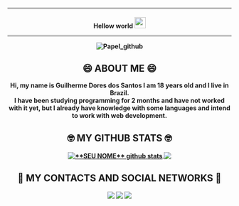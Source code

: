 <hr>
<h4 align="center">
Hellow world <img src="https://media.giphy.com/media/hvRJCLFzcasrR4ia7z/giphy.gif" width="25px">
<hr>
  

![Papel_github](https://user-images.githubusercontent.com/106843393/173702908-baccc6e9-cc06-4429-b0d7-35533044bcb1.png)
<div align="center">
  <h2> 😄 ABOUT ME 😄</h2>
</div>
<div align="center">
Hi, my name is Guilherme Dores dos Santos I am 18 years old and I live in Brazil. 
  <div align="center">
    I have been studying programming for 2 months and have not worked with it yet, but I already have knowledge with some languages and intend to work with web development.
    </div>
</div>


<div align="center">
  <h2>🤓 MY GITHUB STATS 🤓</h2>
</div>
<a href="https://github.com/Guilhormes">
 <img align="center" src="https://github-readme-stats.vercel.app/api?username=Guilhormes&show_icons=true&theme=tokyonight&line_height=27" alt="**SEU NOME** github stats"/>
</a>
<a href="https://github.com/Guilhormes">
  <img align="center" src="https://github-readme-stats.vercel.app/api/top-langs/?username=Guilhormes&theme=tokyonight&hide_langs_below=1" />
</a>
</div>

<div> 
<div align="center">
  <h2>💬 MY CONTACTS AND SOCIAL NETWORKS 💬</h2>
</div>
 <div align="center">
  <a href="https://www.instagram.com/guilhormes/?hl=pt-br" target="_blank"><img src="https://img.shields.io/badge/-Instagram-FFFFFF?style=for-the-badge&logo=instagram&logoColor=black" target="_blank"></a>
  <a href="https://twitter.com/Guilhormes" target="_blank"><img src="https://img.shields.io/badge/Twitter-FFFFFF?style=for-the-badge&logo=twitter&logoColor=black" target="_blank"></a>
  <a href="https://www.linkedin.com/in/Guilhormes/" target="_blank"><img src="https://img.shields.io/badge/-LinkedIn-FFFFFF?style=for-the-badge&logo=linkedin&logoColor=black" target="_blank"></a> 
</div>
